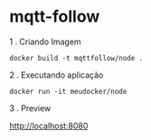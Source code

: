 # mqtt-follow

1 . Criando Imagem

```
docker build -t mqttfollow/node .
```

2 . Executando aplicação

```
docker run -it meudocker/node
```

3 . Preview

[http://localhost:8080](http://localhost:8080)
